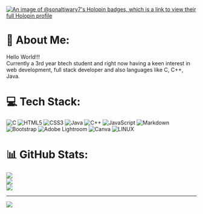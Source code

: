 [![An image of @sonaltiwary7's Holopin badges, which is a link to view their full Holopin profile](https://holopin.me/sonaltiwary7)](https://holopin.io/@sonaltiwary7)
# 💫 About Me:
Hello World!!!<br>Currently a 3rd year btech student and right now having a keen interest in web development, full stack developer and also languages like C, C++, Java.<br>


# 💻 Tech Stack:
![C](https://img.shields.io/badge/c-%2300599C.svg?style=flat-square&logo=c&logoColor=white) ![HTML5](https://img.shields.io/badge/html5-%23E34F26.svg?style=flat-square&logo=html5&logoColor=white) ![CSS3](https://img.shields.io/badge/css3-%231572B6.svg?style=flat-square&logo=css3&logoColor=white) ![Java](https://img.shields.io/badge/java-%23ED8B00.svg?style=flat-square&logo=java&logoColor=white) ![C++](https://img.shields.io/badge/c++-%2300599C.svg?style=flat-square&logo=c%2B%2B&logoColor=white) ![JavaScript](https://img.shields.io/badge/javascript-%23323330.svg?style=flat-square&logo=javascript&logoColor=%23F7DF1E) ![Markdown](https://img.shields.io/badge/markdown-%23000000.svg?style=flat-square&logo=markdown&logoColor=white) ![Bootstrap](https://img.shields.io/badge/bootstrap-%23563D7C.svg?style=flat-square&logo=bootstrap&logoColor=white) ![Adobe Lightroom](https://img.shields.io/badge/Adobe%20Lightroom-31A8FF.svg?style=flat-square&logo=Adobe%20Lightroom&logoColor=white) ![Canva](https://img.shields.io/badge/Canva-%2300C4CC.svg?style=flat-square&logo=Canva&logoColor=white) ![LINUX](https://img.shields.io/badge/Linux-FCC624?style=flat-square&logo=linux&logoColor=black)
# 📊 GitHub Stats:
![](https://github-readme-stats.vercel.app/api?username=sonaltiwary7&theme=nightowl&hide_border=true&include_all_commits=false&count_private=false)<br/>
![](https://github-readme-streak-stats.herokuapp.com/?user=sonaltiwary7&theme=nightowl&hide_border=true)<br/>
![](https://github-readme-stats.vercel.app/api/top-langs/?username=sonaltiwary7&theme=nightowl&hide_border=true&include_all_commits=false&count_private=false&layout=compact)

---
[![](https://visitcount.itsvg.in/api?id=sonaltiwary7&icon=4&color=0)](https://visitcount.itsvg.in)

<!-- Proudly created with GPRM ( https://gprm.itsvg.in ) -->
